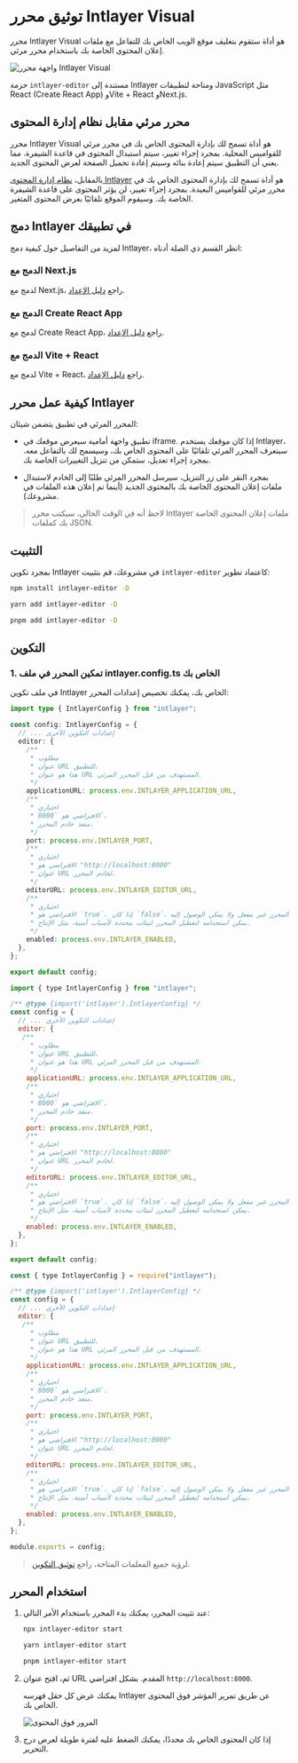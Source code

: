 # توثيق محرر Intlayer Visual

محرر Intlayer Visual هو أداة ستقوم بتغليف موقع الويب الخاص بك للتفاعل مع ملفات إعلان المحتوى الخاصة بك باستخدام محرر مرئي.

![واجهة محرر Intlayer Visual](https://github.com/aymericzip/intlayer/blob/main/docs/ar/assets/visual_editor.gif)

حزمة `intlayer-editor` مستندة إلى Intlayer ومتاحة لتطبيقات JavaScript مثل React (Create React App) وVite + React وNext.js.

## محرر مرئي مقابل نظام إدارة المحتوى

محرر Intlayer Visual هو أداة تسمح لك بإدارة المحتوى الخاص بك في محرر مرئي للقواميس المحلية. بمجرد إجراء تغيير، سيتم استبدال المحتوى في قاعدة الشيفرة. مما يعني أن التطبيق سيتم إعادة بنائه وسيتم إعادة تحميل الصفحة لعرض المحتوى الجديد.

بالمقابل، [نظام إدارة المحتوى Intlayer](https://github.com/aymericzip/intlayer/blob/main/docs/ar/intlayer_CMS.md) هو أداة تسمح لك بإدارة المحتوى الخاص بك في محرر مرئي للقواميس البعيدة. بمجرد إجراء تغيير، لن يؤثر المحتوى على قاعدة الشيفرة الخاصة بك. وسيقوم الموقع تلقائيًا بعرض المحتوى المتغير.

## دمج Intlayer في تطبيقك

لمزيد من التفاصيل حول كيفية دمج Intlayer، انظر القسم ذي الصلة أدناه:

### الدمج مع Next.js

لدمج مع Next.js، راجع [دليل الإعداد](https://github.com/aymericzip/intlayer/blob/main/docs/ar/intlayer_with_nextjs_15.md).

### الدمج مع Create React App

لدمج مع Create React App، راجع [دليل الإعداد](https://github.com/aymericzip/intlayer/blob/main/docs/ar/intlayer_with_create_react_app.md).

### الدمج مع Vite + React

لدمج مع Vite + React، راجع [دليل الإعداد](https://github.com/aymericzip/intlayer/blob/main/docs/ar/intlayer_with_vite+react.md).

## كيفية عمل محرر Intlayer

المحرر المرئي في تطبيق يتضمن شيئان:

- تطبيق واجهة أمامية سيعرض موقعك في iframe. إذا كان موقعك يستخدم Intlayer، سيتعرف المحرر المرئي تلقائيًا على المحتوى الخاص بك، وسيسمح لك بالتفاعل معه. بمجرد إجراء تعديل، ستمكن من تنزيل التغييرات الخاصة بك.

- بمجرد النقر على زر التنزيل، سيرسل المحرر المرئي طلبًا إلى الخادم لاستبدال ملفات إعلان المحتوى الخاصة بك بالمحتوى الجديد (أينما تم إعلان هذه الملفات في مشروعك).

> لاحظ أنه في الوقت الحالي، سيكتب محرر Intlayer ملفات إعلان المحتوى الخاصة بك كملفات JSON.

## التثبيت

بمجرد تكوين Intlayer في مشروعك، قم بتثبيت `intlayer-editor` كاعتماد تطوير:

```bash packageManager="npm"
npm install intlayer-editor -D
```

```bash packageManager="yarn"
yarn add intlayer-editor -D
```

```bash packageManager="pnpm"
pnpm add intlayer-editor -D
```

## التكوين

### 1. تمكين المحرر في ملف intlayer.config.ts الخاص بك

في ملف تكوين Intlayer الخاص بك، يمكنك تخصيص إعدادات المحرر:

```typescript fileName="intlayer.config.ts" codeFormat="typescript"
import type { IntlayerConfig } from "intlayer";

const config: IntlayerConfig = {
  // ... إعدادات التكوين الأخرى
  editor: {
    /**
     * مطلوب
     * عنوان URL للتطبيق.
     * هذا هو عنوان URL المستهدف من قبل المحرر المرئي.
     */
    applicationURL: process.env.INTLAYER_APPLICATION_URL,
    /**
     * اختياري
     * الافتراضي هو `8000`.
     * منفذ خادم المحرر.
     */
    port: process.env.INTLAYER_PORT,
    /**
     * اختياري
     * الافتراضي هو "http://localhost:8000"
     * عنوان URL لخادم المحرر.
     */
    editorURL: process.env.INTLAYER_EDITOR_URL,
    /**
     * اختياري
     * الافتراضي هو `true`. إذا كان `false`، فإن المحرر غير مفعل ولا يمكن الوصول إليه.
     * يمكن استخدامه لتعطيل المحرر لبيئات محددة لأسباب أمنية، مثل الإنتاج.
     */
    enabled: process.env.INTLAYER_ENABLED,
  },
};

export default config;
```

```javascript fileName="intlayer.config.mjs" codeFormat="esm"
import { type IntlayerConfig } from "intlayer";

/** @type {import('intlayer').IntlayerConfig} */
const config = {
  // ... إعدادات التكوين الأخرى
  editor: {
   /**
     * مطلوب
     * عنوان URL للتطبيق.
     * هذا هو عنوان URL المستهدف من قبل المحرر المرئي.
     */
    applicationURL: process.env.INTLAYER_APPLICATION_URL,
    /**
     * اختياري
     * الافتراضي هو `8000`.
     * منفذ خادم المحرر.
     */
    port: process.env.INTLAYER_PORT,
    /**
     * اختياري
     * الافتراضي هو "http://localhost:8000"
     * عنوان URL لخادم المحرر.
     */
    editorURL: process.env.INTLAYER_EDITOR_URL,
    /**
     * اختياري
     * الافتراضي هو `true`. إذا كان `false`، فإن المحرر غير مفعل ولا يمكن الوصول إليه.
     * يمكن استخدامه لتعطيل المحرر لبيئات محددة لأسباب أمنية، مثل الإنتاج.
     */
    enabled: process.env.INTLAYER_ENABLED,
  },
};

export default config;
```

```javascript fileName="intlayer.config.cjs" codeFormat="commonjs"
const { type IntlayerConfig } = require("intlayer");

/** @type {import('intlayer').IntlayerConfig} */
const config = {
  // ... إعدادات التكوين الأخرى
  editor: {
   /**
     * مطلوب
     * عنوان URL للتطبيق.
     * هذا هو عنوان URL المستهدف من قبل المحرر المرئي.
     */
    applicationURL: process.env.INTLAYER_APPLICATION_URL,
    /**
     * اختياري
     * الافتراضي هو `8000`.
     * منفذ خادم المحرر.
     */
    port: process.env.INTLAYER_PORT,
    /**
     * اختياري
     * الافتراضي هو "http://localhost:8000"
     * عنوان URL لخادم المحرر.
     */
    editorURL: process.env.INTLAYER_EDITOR_URL,
    /**
     * اختياري
     * الافتراضي هو `true`. إذا كان `false`، فإن المحرر غير مفعل ولا يمكن الوصول إليه.
     * يمكن استخدامه لتعطيل المحرر لبيئات محددة لأسباب أمنية، مثل الإنتاج.
     */
    enabled: process.env.INTLAYER_ENABLED,
  },
};

module.exports = config;
```

> لرؤية جميع المعلمات المتاحة، راجع [توثيق التكوين](https://github.com/aymericzip/intlayer/blob/main/docs/ar/configuration.md).

## استخدام المحرر

1. عند تثبيت المحرر، يمكنك بدء المحرر باستخدام الأمر التالي:

   ```bash packageManager="npm"
   npx intlayer-editor start
   ```

   ```bash packageManager="yarn"
   yarn intlayer-editor start
   ```

   ```bash packageManager="pnpm"
   pnpm intlayer-editor start
   ```

2. ثم، افتح عنوان URL المقدم. بشكل افتراضي `http://localhost:8000`.

   يمكنك عرض كل حقل فهرسه Intlayer عن طريق تمرير المؤشر فوق المحتوى الخاص بك.

   ![المرور فوق المحتوى](https://github.com/aymericzip/intlayer/blob/main/docs/ar/assets/intlayer_editor_hover_content.png)

3. إذا كان المحتوى الخاص بك محددًا، يمكنك الضغط عليه لفترة طويلة لعرض درج التحرير.

